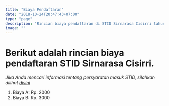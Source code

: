 ```yaml
---
title: "Biaya Pendaftaran"
date: "2018-10-24T20:47:43+07:00"
type: "page"
description: "Rincian biaya pendaftaran di STID Sirnarasa Cisirri tahun ajaran 2019-2020."
image: ""
---
```


# Berikut adalah rincian biaya pendaftaran STID Sirnarasa Cisirri.
*Jika Anda mencari informasi tentang persyaratan masuk STID, silahkan dilihat [disini](/persyaratan)*

1. Biaya A: Rp. 2000
2. Biaya B: Rp. 3000